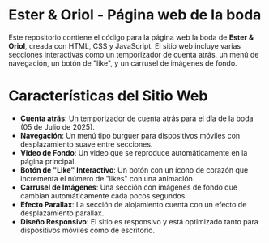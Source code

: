 # Ester & Oriol - Página web de la boda

Este repositorio contiene el código para la página web la boda de **Ester & Oriol**, creada con HTML, CSS y JavaScript. El sitio web incluye varias secciones interactivas como un temporizador de cuenta atrás, un menú de navegación, un botón de "like", y un carrusel de imágenes de fondo.

# Características del Sitio Web

- **Cuenta atrás**: Un temporizador de cuenta atrás para el día de la boda (05 de Julio de 2025).
- **Navegación**: Un menú tipo burguer para dispositivos móviles con desplazamiento suave entre secciones.
- **Video de Fondo**: Un video que se reproduce automáticamente en la página principal.
- **Botón de "Like" Interactivo**: Un botón con un ícono de corazón que incrementa el número de "likes" con una animación.
- **Carrusel de Imágenes**: Una sección con imágenes de fondo que cambian automáticamente cada pocos segundos.
- **Efecto Parallax**: La sección de alojamiento cuenta con un efecto de desplazamiento parallax.
- **Diseño Responsivo**: El sitio es responsivo y está optimizado tanto para dispositivos móviles como de escritorio.


